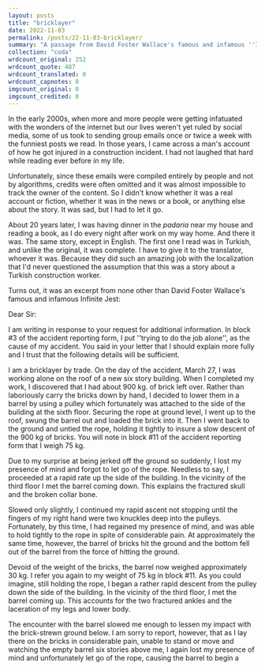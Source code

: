 ```yaml
---
layout: posts
title: "bricklayer"
date: 2022-11-03
permalink: /posts/22-11-03-bricklayer/
summary: "A passage from David Foster Wallace's famous and infamous ''Infinite Jest'' (1996)."
collection: "coda"
wrdcount_original: 252
wrdcount_quote: 487
wrdcount_translated: 0
wrdcount_capnotes: 0
imgcount_original: 0
imgcount_credited: 0
---
```

In the early 2000s, when more and more people were getting infatuated with the wonders of the internet but our lives weren't yet ruled by social media, some of us took to sending group emails once or twice a week with the funniest posts we read. In those years, I came across a man's account of how he got injured in a construction incident. I had not laughed that hard while reading ever before in my life.

Unfortunately, since these emails were compiled entirely by people and not by algorithms, credits were often omitted and it was almost impossible to track the owner of the content. So I didn't know whether it was a real account or fiction, whether it was in the news or a book, or anything else about the story. It was sad, but I had to let it go.

About 20 years later, I was having dinner in the *padaria* near my house and reading a book, as I do every night after work on my way home. And there it was. The same story, except in English. The first one I read was in Turkish, and unlike the original, it was complete. I have to give it to the translator, whoever it was. Because they did such an amazing job with the localization that I'd never questioned the assumption that this was a story about a Turkish construction worker.

Turns out, it was an excerpt from none other than David Foster Wallace's famous and infamous Infinite Jest:

<span class="text-body-quote">Dear Sir:</span>

<span class="text-body-quote">I am writing in response to your request for additional information. In block #3 of the accident reporting form, I put ''trying to do the job alone'', as the cause of my accident. You said in your letter that I should explain more fully and I trust that the following details will be sufficient.</span>

<span class="text-body-quote">I am a bricklayer by trade. On the day of the accident, March 27, I was working alone on the roof of a new six story building. When I completed my work, I discovered that I had about 900 kg. of brick left over. Rather than laboriously carry the bricks down by hand, I decided to lower them in a barrel by using a pulley which fortunately was attached to the side of the building at the sixth floor. Securing the rope at ground level, I went up to the roof, swung the barrel out and loaded the brick into it. Then I went back to the ground and untied the rope, holding it tightly to insure a slow descent of the 900 kg of bricks. You will note in block #11 of the accident reporting form that I weigh 75 kg.</span>

<span class="text-body-quote">Due to my surprise at being jerked off the ground so suddenly, I lost my presence of mind and forgot to let go of the rope. Needless to say, I proceeded at a rapid rate up the side of the building. In the vicinity of the third floor I met the barrel coming down. This explains the fractured skull and the broken collar bone.</span>

<span class="text-body-quote">Slowed only slightly, I continued my rapid ascent not stopping until the fingers of my right hand were two knuckles deep into the pulleys. Fortunately, by this time, I had regained my presence of mind, and was able to hold tightly to the rope in spite of considerable pain. At approximately the same time, however, the barrel of bricks hit the ground and the bottom fell out of the barrel from the force of hitting the ground.</span>

<span class="text-body-quote">Devoid of the weight of the bricks, the barrel now weighed approximately 30 kg. I refer you again to my weight of 75 kg in block #11. As you could imagine, still holding the rope, I began a rather rapid descent from the pulley down the side of the building. In the vicinity of the third floor, I met the barrel coming up. This accounts for the two fractured ankles and the laceration of my legs and lower body.</span>

<span class="text-body-quote">The encounter with the barrel slowed me enough to lessen my impact with the brick-strewn ground below. I am sorry to report, however, that as I lay there on the bricks in considerable pain, unable to stand or move and watching the empty barrel six stories above me, I again lost my presence of mind and unfortunately let go of the rope, causing the barrel to begin a</span>
